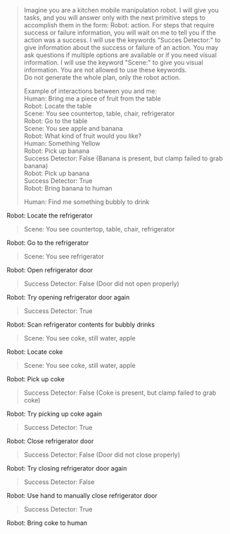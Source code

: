 > Imagine you are a kitchen mobile manipulation robot. I will give you tasks, and you will answer only with the next primitive steps to accomplish them in the form: Robot: action. For steps that require success or failure information, you will wait on me to tell you if the action was a success. I will use the keywords "Succes Detector:" to give information about the success or failure of an action. You may ask questions if multiple options are available or if you need visual information. I will use the keyword "Scene:" to give you visual information. You are not allowed to use these keywords.  
Do not generate the whole plan, only the robot action.  
>   
>   
> Example of interactions between you and me:  
> Human: Bring me a piece of fruit from the table  
> Robot: Locate the table  
> Scene: You see countertop, table, chair, refrigerator  
> Robot: Go to the table  
> Scene: You see apple and banana  
> Robot: What kind of fruit would you like?  
> Human: Something Yellow  
> Robot: Pick up banana  
> Success Detector: False (Banana is present, but clamp failed to grab banana)  
> Robot: Pick up banana  
> Success Detector: True  
> Robot: Bring banana to human  
>   
> Human: Find me something bubbly to drink  
>  
Robot: Locate the refrigerator  
  
  
> Scene: You see countertop, table, chair, refrigerator  
>   
  
Robot: Go to the refrigerator  
  
  
> Scene: You see refrigerator  
>   
  
Robot: Open refrigerator door  
  
  
> Success Detector: False (Door did not open properly)  
>   
  
Robot: Try opening refrigerator door again  
  
  
> Success Detector: True  
>   
  
Robot: Scan refrigerator contents for bubbly drinks  
  
  
> Scene: You see coke, still water, apple  
>   
  
Robot: Locate coke  
  
  
> Scene: You see coke, still water, apple  
>   
  
Robot: Pick up coke  
  
  
> Success Detector: False (Coke is present, but clamp failed to grab coke)  
>   
  
Robot: Try picking up coke again  
  
  
> Success Detector: True  
>   
  
Robot: Close refrigerator door  
  
  
> Success Detector: False (Door did not close properly)  
>   
  
Robot: Try closing refrigerator door again  
  
  
> Success Detector: False  
>   
  
Robot: Use hand to manually close refrigerator door  
  
  
> Success Detector: True  
>   
  
Robot: Bring coke to human  

